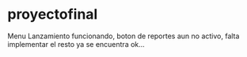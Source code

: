 # proyectofinal
Menu Lanzamiento funcionando, boton de reportes aun no activo, falta implementar
el resto ya se encuentra ok...
